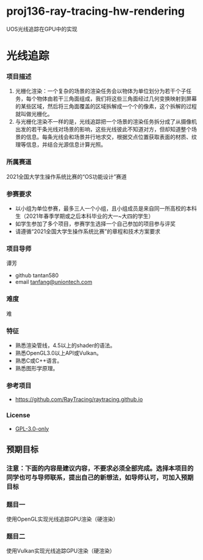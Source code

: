 # proj136-ray-tracing-hw-rendering
UOS光线追踪在GPU中的实现

# 光线追踪

### 项目描述

1. 光栅化渲染：一个复杂的场景的渲染任务会以物体为单位划分为若干个子任务，每个物体由若干三角面组成，我们将这些三角面经过几何变换映射到屏幕的某些区域，然后将三角面覆盖的区域拆解成一个个的像素，这个拆解的过程就叫做光栅化。
2. 与光栅化渲染不一样的是，光线追踪把一个场景的渲染任务拆分成了从摄像机出发的若干条光线对场景的影响，这些光线彼此不知道对方，但却知道整个场景的信息。每条光线会和场景并行地求交，根据交点位置获取表面的材质、纹理等信息，并结合光源信息计算光照。

### 所属赛道

2021全国大学生操作系统比赛的“OS功能设计”赛道

### 参赛要求

- 以小组为单位参赛，最多三人一个小组，且小组成员是来自同一所高校的本科生（2021年春季学期或之后本科毕业的大一~大四的学生）
- 如学生参加了多个项目，参赛学生选择一个自己参加的项目参与评奖
- 请遵循“2021全国大学生操作系统比赛”的章程和技术方案要求

### 项目导师

谭芳

* github tantan580
* email tanfang@uniontech.com

### 难度

难

### 特征

* 熟悉渲染管线，4.5以上的shader的语法。
* 熟悉OpenGL3.0以上API或Vulkan。
* 熟悉C或C++语言。
* 熟悉图形学原理。

### 参考项目

* https://github.com/RayTracing/raytracing.github.io

### License

* [GPL-3.0-only](https://opensource.org/licenses/GPL-3.0)

## 预期目标

### 注意：下面的内容是建议内容，不要求必须全部完成。选择本项目的同学也可与导师联系，提出自己的新想法，如导师认可，可加入预期目标

### 题目一

使用OpenGL实现光线追踪GPU渲染（硬渲染）

### 题目二

使用Vulkan实现光线追踪GPU渲染（硬渲染）
